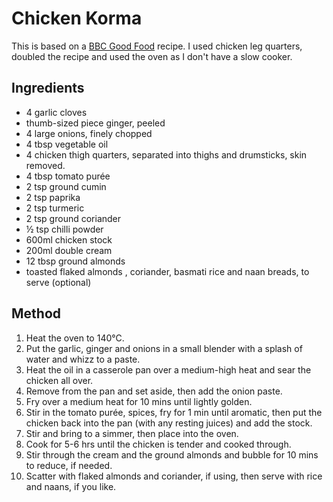 # Chicken Korma #

This is based on a [BBC Good Food](https://www.bbcgoodfood.com/recipes/slow-cooker-chicken-korma) recipe. I used chicken leg quarters, doubled the recipe and used the oven as I don't have a slow cooker.

## Ingredients ##

- 4 garlic cloves
- thumb-sized piece ginger, peeled
- 4 large onions, finely chopped
- 4 tbsp vegetable oil
- 4 chicken thigh quarters, separated into thighs and drumsticks, skin removed.
- 4 tbsp tomato purée
- 2 tsp ground cumin
- 2 tsp paprika
- 2 tsp turmeric
- 2 tsp ground coriander
- ½ tsp chilli powder
- 600ml chicken stock
- 200ml double cream
- 12 tbsp ground almonds
- toasted flaked almonds , coriander, basmati rice and naan breads, to serve (optional)


## Method ##

1. Heat the oven to 140°C.
1. Put the garlic, ginger and onions in a small blender with a splash of water and whizz to a paste.
1. Heat the oil in a casserole pan over a medium-high heat and sear the chicken all over.
1. Remove from the pan and set aside, then add the onion paste.
1. Fry over a medium heat for 10 mins until lightly golden.
1. Stir in the tomato purée, spices, fry for 1 min until aromatic, then put the chicken back into the pan (with any resting juices) and add the stock.
1. Stir and bring to a simmer, then place into the oven.
1. Cook for 5-6 hrs until the chicken is tender and cooked through.
1. Stir through the cream and the ground almonds and bubble for 10 mins to reduce, if needed.
1. Scatter with flaked almonds and coriander, if using, then serve with rice and naans, if you like.

